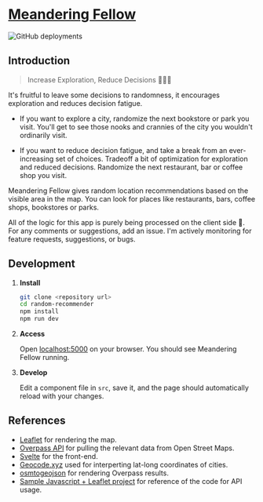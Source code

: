 # [Meandering Fellow](https://meandering-fellow.vercel.app/)
![GitHub deployments](https://img.shields.io/github/deployments/sabaimran/meandering-fellow/production?label=deploy&logo=vercel&style=flat-square)

## Introduction
> Increase Exploration, Reduce Decisions 🚶🏽‍♀

It's fruitful to leave some decisions to randomness, it encourages exploration and reduces decision fatigue.

- If you want to explore a city, randomize the next bookstore or park you visit.
  You'll get to see those nooks and crannies of the city you wouldn't ordinarily visit.

- If you want to reduce decision fatigue, and take a break from an ever-increasing set of choices.
  Tradeoff a bit of optimization for exploration and reduced decisions.
  Randomize the next restaurant, bar or coffee shop you visit.


Meandering Fellow gives random location recommendations based on the visible area in the map. You can look for places like restaurants, bars, coffee shops, bookstores or parks.

All of the logic for this app is purely being processed on the client side 🙂. For any comments or suggestions, add an issue. I'm actively monitoring for feature requests, suggestions, or bugs.


## Development

1. **Install**

   ```bash
   git clone <repository url>
   cd random-recommender
   npm install
   npm run dev
   ```

2. **Access**

   Open [localhost:5000](http://localhost:5000) on your browser. You should see Meandering Fellow running.

3. **Develop**

   Edit a component file in `src`, save it, and the page should automatically reload with your changes.


## References
- [Leaflet](https://leafletjs.com/) for rendering the map.
- [Overpass API](https://wiki.openstreetmap.org/wiki/Overpass_API) for pulling the relevant data from Open Street Maps.
- [Svelte](https://svelte.dev/) for the front-end.
- [Geocode.xyz](https://geocode.xyz) used for interperting lat-long coordinates of cities.
- [osmtogeojson](https://tyrasd.github.io/osmtogeojson/) for rendering Overpass results.
- [Sample Javascript + Leaflet project](https://gist.github.com/tyrasd/45e4a6a44c734497e82ccaae16a9c9ea) for reference of the code for API usage.

